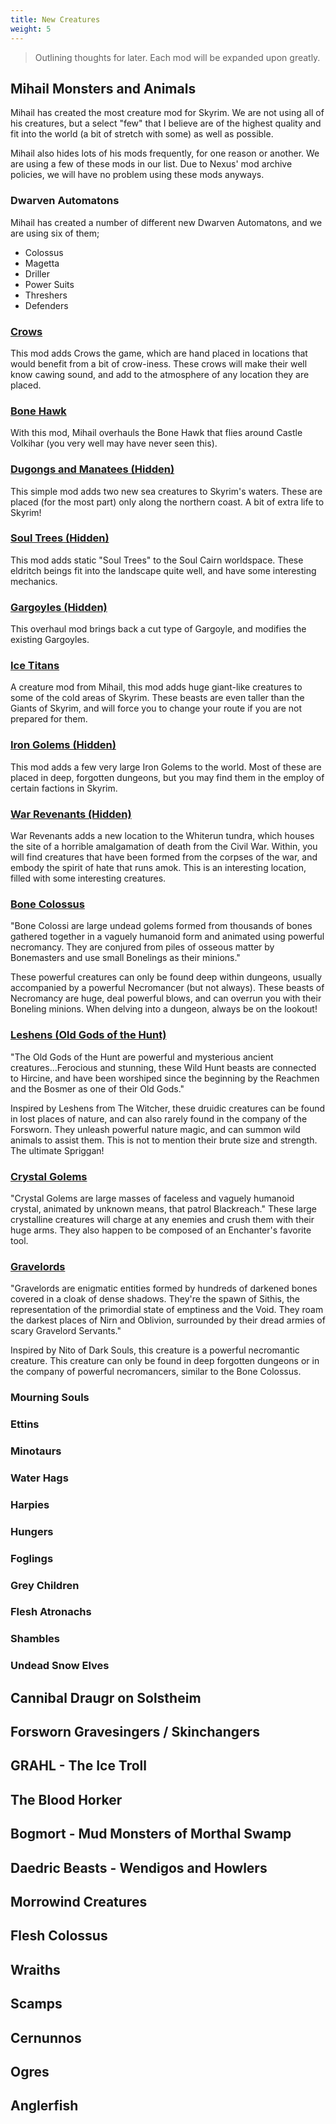 ```yaml
---
title: New Creatures
weight: 5
---
```

> Outlining thoughts for later. Each mod will be expanded upon greatly.

## Mihail Monsters and Animals

Mihail has created the most creature mod for Skyrim. We are not using all of his creatures, but a select "few" that I believe are of the highest quality and fit into the world (a bit of stretch with some) as well as possible.

Mihail also hides lots of his mods frequently, for one reason or another. We are using a few of these mods in our list. Due to Nexus' mod archive policies, we will have no problem using these mods anyways.

### Dwarven Automatons

Mihail has created a number of different new Dwarven Automatons, and we are using six of them;

- Colossus
- Magetta
- Driller
- Power Suits
- Threshers
- Defenders

### [Crows](https://www.nexusmods.com/skyrimspecialedition/mods/50447)

This mod adds Crows the game, which are hand placed in locations that would benefit from a bit of crow-iness. These crows will make their well know cawing sound, and add to the atmosphere of any location they are placed.

### [Bone Hawk](https://www.nexusmods.com/skyrimspecialedition/mods/55619)

With this mod, Mihail overhauls the Bone Hawk that flies around Castle Volkihar (you very well may have never seen this).

### [Dugongs and Manatees (Hidden)](https://www.nexusmods.com/skyrimspecialedition/mods/31228)

This simple mod adds two new sea creatures to Skyrim's waters. These are placed (for the most part) only along the northern coast. A bit of extra life to Skyrim!

### [Soul Trees (Hidden)](https://www.nexusmods.com/skyrimspecialedition/mods/30368)

This mod adds static "Soul Trees" to the Soul Cairn worldspace. These eldritch beings fit into the landscape quite well, and have some interesting mechanics.

### [Gargoyles (Hidden)](https://www.nexusmods.com/skyrimspecialedition/mods/55620)

This overhaul mod brings back a cut type of Gargoyle, and modifies the existing Gargoyles.

### [Ice Titans](https://www.nexusmods.com/skyrimspecialedition/mods/47181)

A creature mod from Mihail, this mod adds huge giant-like creatures to some of the cold areas of Skyrim. These beasts are even taller than the Giants of Skyrim, and will force you to change your route if you are not prepared for them.

### [Iron Golems (Hidden)](https://www.nexusmods.com/skyrimspecialedition/mods/29228)

This mod adds a few very large Iron Golems to the world. Most of these are placed in deep, forgotten dungeons, but you may find them in the employ of certain factions in Skyrim.

### [War Revenants (Hidden)](https://www.nexusmods.com/skyrimspecialedition/mods/29583)

War Revenants adds a new location to the Whiterun tundra, which houses the site of a horrible amalgamation of death from the Civil War. Within, you will find creatures that have been formed from the corpses of the war, and embody the spirit of hate that runs amok. This is an interesting location, filled with some interesting creatures.

### [Bone Colossus](https://www.nexusmods.com/skyrimspecialedition/mods/24521)

"Bone Colossi are large undead golems formed from thousands of bones gathered together in a vaguely humanoid form and animated using powerful necromancy. They are conjured from piles of osseous matter by Bonemasters and use small Bonelings as their minions."

These powerful creatures can only be found deep within dungeons, usually accompanied by a powerful Necromancer (but not always). These beasts of Necromancy are huge, deal powerful blows, and can overrun you with their Boneling minions. When delving into a dungeon, always be on the lookout!

### [Leshens (Old Gods of the Hunt)](https://www.nexusmods.com/skyrimspecialedition/mods/27520)

"The Old Gods of the Hunt are powerful and mysterious ancient creatures...Ferocious and stunning, these Wild Hunt beasts are connected to Hircine, and have been worshiped since the beginning by the Reachmen and the Bosmer as one of their Old Gods."

Inspired by Leshens from The Witcher, these druidic creatures can be found in lost places of nature, and can also rarely found in the company of the Forsworn. They unleash powerful nature magic, and can summon wild animals to assist them. This is not to mention their brute size and strength. The ultimate Spriggan!

### [Crystal Golems](https://www.nexusmods.com/skyrimspecialedition/mods/24591)

"Crystal Golems are large masses of faceless and vaguely humanoid crystal, animated by unknown means, that patrol Blackreach." These large crystalline creatures will charge at any enemies and crush them with their huge arms. They also happen to be composed of an Enchanter's favorite tool.

### [Gravelords](https://www.nexusmods.com/skyrimspecialedition/mods/27365)

"Gravelords are enigmatic entities formed by hundreds of darkened bones covered in a cloak of dense shadows. They're the spawn of Sithis, the representation of the primordial state of emptiness and the Void. They roam the darkest places of Nirn and Oblivion, surrounded by their dread armies of scary Gravelord Servants."

Inspired by Nito of Dark Souls, this creature is a powerful necromantic creature. This creature can only be found in deep forgotten dungeons or in the company of powerful necromancers, similar to the Bone Colossus.

### Mourning Souls

### Ettins

### Minotaurs

### Water Hags

### Harpies

### Hungers

### Foglings

### Grey Children

### Flesh Atronachs

### Shambles

### Undead Snow Elves

## Cannibal Draugr on Solstheim

## Forsworn Gravesingers / Skinchangers

## GRAHL - The Ice Troll

## The Blood Horker

## Bogmort - Mud Monsters of Morthal Swamp

## Daedric Beasts - Wendigos and Howlers

## Morrowind Creatures

## Flesh Colossus

## Wraiths

## Scamps

## Cernunnos

## Ogres

## Anglerfish

